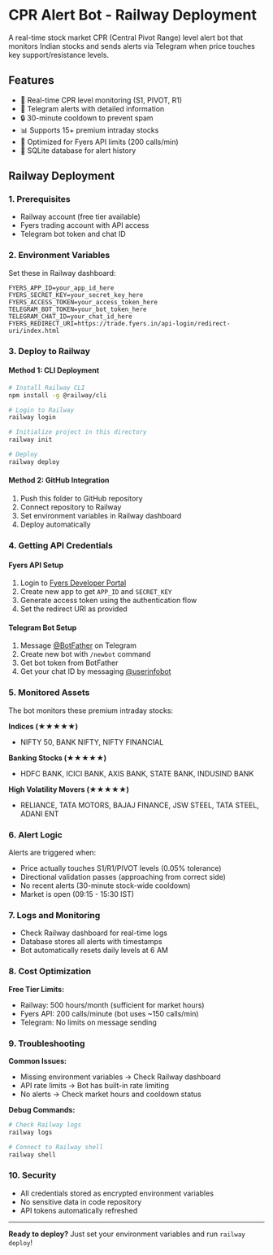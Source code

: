 # CPR Alert Bot - Railway Deployment

A real-time stock market CPR (Central Pivot Range) level alert bot that monitors Indian stocks and sends alerts via Telegram when price touches key support/resistance levels.

## Features

- 🎯 Real-time CPR level monitoring (S1, PIVOT, R1)
- 📱 Telegram alerts with detailed information
- 🔒 30-minute cooldown to prevent spam
- 📊 Supports 15+ premium intraday stocks
- 🚀 Optimized for Fyers API limits (200 calls/min)
- 💾 SQLite database for alert history

## Railway Deployment

### 1. Prerequisites

- Railway account (free tier available)
- Fyers trading account with API access
- Telegram bot token and chat ID

### 2. Environment Variables

Set these in Railway dashboard:

```env
FYERS_APP_ID=your_app_id_here
FYERS_SECRET_KEY=your_secret_key_here
FYERS_ACCESS_TOKEN=your_access_token_here
TELEGRAM_BOT_TOKEN=your_bot_token_here
TELEGRAM_CHAT_ID=your_chat_id_here
FYERS_REDIRECT_URI=https://trade.fyers.in/api-login/redirect-uri/index.html
```

### 3. Deploy to Railway

#### Method 1: CLI Deployment

```bash
# Install Railway CLI
npm install -g @railway/cli

# Login to Railway
railway login

# Initialize project in this directory
railway init

# Deploy
railway deploy
```

#### Method 2: GitHub Integration

1. Push this folder to GitHub repository
2. Connect repository to Railway
3. Set environment variables in Railway dashboard
4. Deploy automatically

### 4. Getting API Credentials

#### Fyers API Setup
1. Login to [Fyers Developer Portal](https://myapi.fyers.in/)
2. Create new app to get `APP_ID` and `SECRET_KEY`
3. Generate access token using the authentication flow
4. Set the redirect URI as provided

#### Telegram Bot Setup
1. Message [@BotFather](https://t.me/botfather) on Telegram
2. Create new bot with `/newbot` command
3. Get bot token from BotFather
4. Get your chat ID by messaging [@userinfobot](https://t.me/userinfobot)

### 5. Monitored Assets

The bot monitors these premium intraday stocks:

**Indices (★★★★★)**
- NIFTY 50, BANK NIFTY, NIFTY FINANCIAL

**Banking Stocks (★★★★★)**
- HDFC BANK, ICICI BANK, AXIS BANK, STATE BANK, INDUSIND BANK

**High Volatility Movers (★★★★★)**
- RELIANCE, TATA MOTORS, BAJAJ FINANCE, JSW STEEL, TATA STEEL, ADANI ENT

### 6. Alert Logic

Alerts are triggered when:
- Price actually touches S1/R1/PIVOT levels (0.05% tolerance)
- Directional validation passes (approaching from correct side)
- No recent alerts (30-minute stock-wide cooldown)
- Market is open (09:15 - 15:30 IST)

### 7. Logs and Monitoring

- Check Railway dashboard for real-time logs
- Database stores all alerts with timestamps
- Bot automatically resets daily levels at 6 AM

### 8. Cost Optimization

**Free Tier Limits:**
- Railway: 500 hours/month (sufficient for market hours)
- Fyers API: 200 calls/minute (bot uses ~150 calls/min)
- Telegram: No limits on message sending

### 9. Troubleshooting

**Common Issues:**
- Missing environment variables → Check Railway dashboard
- API rate limits → Bot has built-in rate limiting
- No alerts → Check market hours and cooldown status

**Debug Commands:**
```bash
# Check Railway logs
railway logs

# Connect to Railway shell
railway shell
```

### 10. Security

- All credentials stored as encrypted environment variables
- No sensitive data in code repository
- API tokens automatically refreshed

---

**Ready to deploy?** Just set your environment variables and run `railway deploy`!